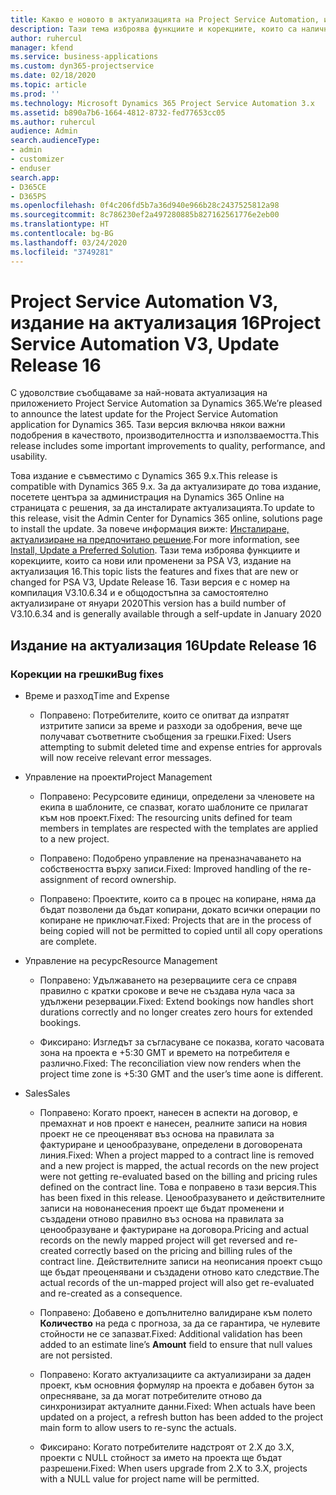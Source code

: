 ```yaml
---
title: Какво е новото в актуализацията на Project Service Automation, издание 16, V3
description: Тази тема изброява функциите и корекциите, които са налични в Project Service Automation V3, издание на актуализация 16, V3.
author: ruhercul
manager: kfend
ms.service: business-applications
ms.custom: dyn365-projectservice
ms.date: 02/18/2020
ms.topic: article
ms.prod: ''
ms.technology: Microsoft Dynamics 365 Project Service Automation 3.x
ms.assetid: b890a7b6-1664-4812-8732-fed77653cc05
ms.author: ruhercul
audience: Admin
search.audienceType:
- admin
- customizer
- enduser
search.app:
- D365CE
- D365PS
ms.openlocfilehash: 0f4c206fd5b7a36d940e966b28c2437525812a98
ms.sourcegitcommit: 8c786230ef2a497280885b827162561776e2eb00
ms.translationtype: HT
ms.contentlocale: bg-BG
ms.lasthandoff: 03/24/2020
ms.locfileid: "3749281"
---
```

# <a name="project-service-automation-v3-update-release-16"></a><span data-ttu-id="0e489-103">Project Service Automation V3, издание на актуализация 16</span><span class="sxs-lookup"><span data-stu-id="0e489-103">Project Service Automation V3, Update Release 16</span></span>
<span data-ttu-id="0e489-104">С удоволствие съобщаваме за най-новата актуализация на приложението Project Service Automation за Dynamics 365.</span><span class="sxs-lookup"><span data-stu-id="0e489-104">We’re pleased to announce the latest update for the Project Service Automation application for Dynamics 365.</span></span> <span data-ttu-id="0e489-105">Тази версия включва някои важни подобрения в качеството, производителността и използваемостта.</span><span class="sxs-lookup"><span data-stu-id="0e489-105">This release includes some important improvements to quality, performance, and usability.</span></span>

<span data-ttu-id="0e489-106">Това издание е съвместимо с Dynamics 365 9.x.</span><span class="sxs-lookup"><span data-stu-id="0e489-106">This release is compatible with Dynamics 365 9.x.</span></span> <span data-ttu-id="0e489-107">За да актуализирате до това издание, посетете центъра за администрация на Dynamics 365 Online на страницата с решения, за да инсталирате актуализацията.</span><span class="sxs-lookup"><span data-stu-id="0e489-107">To update to this release, visit the Admin Center for Dynamics 365 online, solutions page to install the update.</span></span> <span data-ttu-id="0e489-108">За повече информация вижте: [Инсталиране, актуализиране на предпочитано решение](https://docs.microsoft.com/dynamics365/project-service/upgrade-psa-home-page).</span><span class="sxs-lookup"><span data-stu-id="0e489-108">For more information, see [Install, Update a Preferred Solution](https://docs.microsoft.com/dynamics365/project-service/upgrade-psa-home-page).</span></span> <span data-ttu-id="0e489-109">Тази тема изброява функциите и корекциите, които са нови или променени за PSA V3, издание на актуализация 16.</span><span class="sxs-lookup"><span data-stu-id="0e489-109">This topic lists the features and fixes that are new or changed for PSA V3, Update Release 16.</span></span> <span data-ttu-id="0e489-110">Тази версия е с номер на компилация V3.10.6.34 и е общодостъпна за самостоятелно актуализиране от януари 2020</span><span class="sxs-lookup"><span data-stu-id="0e489-110">This version has a build number of V3.10.6.34 and is generally available through a self-update in January 2020</span></span>

## <a name="update-release-16"></a><span data-ttu-id="0e489-111">Издание на актуализация 16</span><span class="sxs-lookup"><span data-stu-id="0e489-111">Update Release 16</span></span>

### <a name="bug-fixes"></a><span data-ttu-id="0e489-112">Корекции на грешки</span><span class="sxs-lookup"><span data-stu-id="0e489-112">Bug fixes</span></span>

-   <span data-ttu-id="0e489-113">Време и разход</span><span class="sxs-lookup"><span data-stu-id="0e489-113">Time and Expense</span></span>

    -   <span data-ttu-id="0e489-114">Поправено: Потребителите, които се опитват да изпратят изтритите записи за време и разходи за одобрения, вече ще получават съответните съобщения за грешки.</span><span class="sxs-lookup"><span data-stu-id="0e489-114">Fixed: Users attempting to submit deleted time and expense entries for approvals will now receive relevant error messages.</span></span>

-   <span data-ttu-id="0e489-115">Управление на проекти</span><span class="sxs-lookup"><span data-stu-id="0e489-115">Project Management</span></span>

    -   <span data-ttu-id="0e489-116">Поправено: Ресурсовите единици, определени за членовете на екипа в шаблоните, се спазват, когато шаблоните се прилагат към нов проект.</span><span class="sxs-lookup"><span data-stu-id="0e489-116">Fixed: The resourcing units defined for team members in templates are respected with the templates are applied to a new project.</span></span>

    -   <span data-ttu-id="0e489-117">Поправено: Подобрено управление на преназначаването на собствеността върху записи.</span><span class="sxs-lookup"><span data-stu-id="0e489-117">Fixed: Improved handling of the re-assignment of record ownership.</span></span>

    -   <span data-ttu-id="0e489-118">Поправено: Проектите, които са в процес на копиране, няма да бъдат позволени да бъдат копирани, докато всички операции по копиране не приключат.</span><span class="sxs-lookup"><span data-stu-id="0e489-118">Fixed: Projects that are in the process of being copied will not be permitted to copied until all copy operations are complete.</span></span>

-   <span data-ttu-id="0e489-119">Управление на ресурс</span><span class="sxs-lookup"><span data-stu-id="0e489-119">Resource Management</span></span>

    -   <span data-ttu-id="0e489-120">Поправено: Удължаването на резервациите сега се справя правилно с кратки срокове и вече не създава нула часа за удължени резервации.</span><span class="sxs-lookup"><span data-stu-id="0e489-120">Fixed: Extend bookings now handles short durations correctly and no longer creates zero hours for extended bookings.</span></span>

    -   <span data-ttu-id="0e489-121">Фиксирано: Изгледът за съгласуване се показва, когато часовата зона на проекта е +5:30 GMT и времето на потребителя е различно.</span><span class="sxs-lookup"><span data-stu-id="0e489-121">Fixed: The reconciliation view now renders when the project time zone is +5:30 GMT and the user’s time aone is different.</span></span>

-   <span data-ttu-id="0e489-122">Sales</span><span class="sxs-lookup"><span data-stu-id="0e489-122">Sales</span></span>

    -   <span data-ttu-id="0e489-123">Поправено: Когато проект, нанесен в аспекти на договор, е премахнат и нов проект е нанесен, реалните записи на новия проект не се преоценяват въз основа на правилата за фактуриране и ценообразуване, определени в договорената линия.</span><span class="sxs-lookup"><span data-stu-id="0e489-123">Fixed: When a project mapped to a contract line is removed and a new project is mapped, the actual records on the new project were not getting re-evaluated based on the billing and pricing rules defined on the contract line.</span></span> <span data-ttu-id="0e489-124">Това е поправено в тази версия.</span><span class="sxs-lookup"><span data-stu-id="0e489-124">This has been fixed in this release.</span></span> <span data-ttu-id="0e489-125">Ценообразуването и действителните записи на новонанесения проект ще бъдат променени и създадени отново правилно въз основа на правилата за ценообразуване и фактуриране на договора.</span><span class="sxs-lookup"><span data-stu-id="0e489-125">Pricing and actual records on the newly mapped project will get reversed and re-created correctly based on the pricing and billing rules of the contract line.</span></span> <span data-ttu-id="0e489-126">Действителните записи на неописания проект също ще бъдат преоценявани и създадени отново като следствие.</span><span class="sxs-lookup"><span data-stu-id="0e489-126">The actual records of the un-mapped project will also get re-evaluated and re-created as a consequence.</span></span>

    -   <span data-ttu-id="0e489-127">Поправено: Добавено е допълнително валидиране към полето **Количество** на реда с прогноза, за да се гарантира, че нулевите стойности не се запазват.</span><span class="sxs-lookup"><span data-stu-id="0e489-127">Fixed: Additional validation has been added to an estimate line’s **Amount** field to ensure that null values are not persisted.</span></span>

    -   <span data-ttu-id="0e489-128">Поправено: Когато актуализациите са актуализирани за даден проект, към основния формуляр на проекта е добавен бутон за опресняване, за да могат потребителите отново да синхронизират актуалните данни.</span><span class="sxs-lookup"><span data-stu-id="0e489-128">Fixed: When actuals have been updated on a project, a refresh button has been added to the project main form to allow users to re-sync the actuals.</span></span>

    -   <span data-ttu-id="0e489-129">Фиксирано: Когато потребителите надстроят от 2.X до 3.X, проекти с NULL стойност за името на проекта ще бъдат разрешени.</span><span class="sxs-lookup"><span data-stu-id="0e489-129">Fixed: When users upgrade from 2.X to 3.X, projects with a NULL value for project name will be permitted.</span></span>

